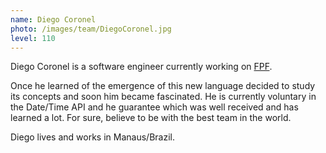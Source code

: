 ```yaml
---
name: Diego Coronel
photo: /images/team/DiegoCoronel.jpg
level: 110
---
```


Diego Coronel is a software engineer currently working on [FPF](http://www.fpf.br).


Once he learned of the emergence of this new language decided to study its concepts and soon him 
became fascinated. He is currently voluntary in the Date/Time API and he guarantee which was well 
received and has learned a lot. For sure, believe to be with  the best team in the world.

Diego lives and works in Manaus/Brazil.
